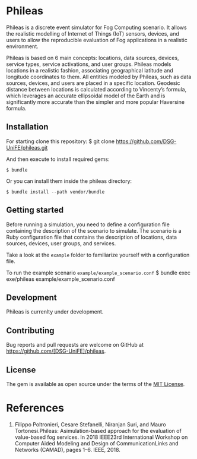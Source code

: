 # Phileas

Phileas is a discrete event simulator for Fog Computing scenario. It allows the realistic modelling of Internet of Things (IoT) sensors, devices, and users to allow the reproducible evaluation of Fog applications in a realistic environment.

Phileas is based on 6 main concepts: locations, data sources, devices, service types, service activations, and user groups. Phileas models locations in a realistic fashion, associating geographical latitude and longitude coordinates to them. All entities modeled by Phileas, such as data sources, devices, and users are placed in a specific location. Geodesic distance between locations is calculated according to Vincenty’s formula, which leverages an accurate ellipsoidal model of the Earth and is significantly more accurate than the simpler and more popular Haversine formula.

## Installation

For starting clone this repository:
    $ git clone https://github.com/DSG-UniFE/phileas.git

And then execute to install required gems:

    $ bundle

Or you can install them inside the phileas directory:

    $ bundle install --path vendor/bundle

## Getting started

Before running a simulation, you need to define a configuration file containing the description of the scenario to simulate. The scenario is a Ruby configuration file that contains the description of locations, data sources, devices, user groups, and services.

Take a look at the `example` folder to familiarize yourself with a configuration file.

To run the example scenario `example/example_scenario.conf`
	$ bundle exec exe/phileas example/example_scenario.conf

## Development

Phileas is currenlty under development.

## Contributing

Bug reports and pull requests are welcome on GitHub at https://github.com/[DSG-UniFE]/phileas.

## License

The gem is available as open source under the terms of the [MIT License](https://opensource.org/licenses/MIT).

# References

1. Filippo  Poltronieri,  Cesare  Stefanelli,  Niranjan  Suri,  and  Mauro  Tortonesi.Phileas:  Asimulation-based approach for the evaluation of value-based fog services.  In 2018 IEEE23rd International Workshop on Computer Aided Modeling and Design of CommunicationLinks and Networks (CAMAD), pages 1–6. IEEE, 2018.